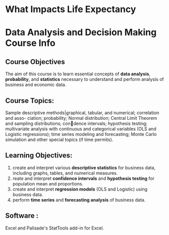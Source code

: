 # What Impacts Life Expectancy


# Data Analysis and Decision Making Course Info
## Course Objectives
The aim of this course is to learn essential concepts of **data analysis**, **probability**,
and **statistics** necessary to understand and perform analysis of business and economic data.

## Course Topics: 
Sample descriptive methods|graphical, tabular, and numerical; correlation and asso-
ciation; probability; Normal distribution; Central Limit Theorem and sampling distributions; condence
intervals; hypothesis testing; multivariate analysis with continuous and categorical variables (OLS and
Logistic regressions); time series modeling and forecasting; Monte Carlo simulation and other special
topics (if time permits).

## Learning Objectives:
1. create and interpret various **descriptive statistics** for business data, including graphs, tables, and numerical measures.
2. reate and interpret **confidence intervals** and **hypothesis testing** for population mean and proportions.
3. create and interpret **regression models** (OLS and Logistic) using business data.
4. perform **time series** and **forecasting analysis** of business data.

## Software : 
Excel and Palisade's StatTools add-in for Excel.
